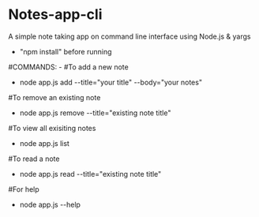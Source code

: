 # Notes-app-cli
A simple note taking app on command line interface using Node.js & yargs

- "npm install" before running

#COMMANDS: -
#To add a new note
- node app.js add --title="your title" --body="your notes"

#To remove an existing note
- node app.js remove --title="existing note title"

#To view all exisiting notes
- node app.js list

#To read a note
- node app.js read --title="existing note title"

#For help
- node app.js --help

